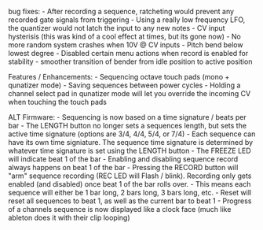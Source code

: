 

bug fixes:
    - After recording a sequence, ratcheting would prevent any recorded gate signals from triggering
    - Using a really low frequency LFO, the quantizer would not latch the input to any new notes
    - CV input hysterisis (this was kind of a cool effect at times, but its gone now)
    - No more random system crashes when 10V @ CV inputs
    - Pitch bend below lowest degree
    - Disabled certain menu actions when record is enabled for stability
    - smoother transition of bender from idle position to active position


Features / Enhancements:
    - Sequencing octave touch pads (mono + qunatizer mode)
    - Saving sequences between power cycles
    - Holding a channel select pad in qunatizer mode will let you override the incoming CV when touching the touch pads


ALT Firmware:
    - Sequencing is now based on a time signature / beats per bar
    - The LENGTH button no longer sets a sequences length, but sets the active time signature (options are 3/4, 4/4, 5/4, or 7/4)
    - Each sequence can have its own time signiature. The sequence time signature is determined by whatever time signature is set using the LENGTH button
    - The FREEZE LED will indicate beat 1 of the bar
    - Enabling and disabling sequence record always happens on beat 1 of the bar
    - Pressing the RECORD button will "arm" sequence recording (REC LED will Flash / blink). Recording only gets enabled (and disabled) once beat 1 of the bar rolls over.
    - This means each sequence will either be 1 bar long, 2 bars long, 3 bars long, etc.
    - Reset will reset all sequences to beat 1, as well as the current bar to beat 1
    - Progress of a channels sequence is now displayed like a clock face (much like ableton does it with their clip looping)
    

